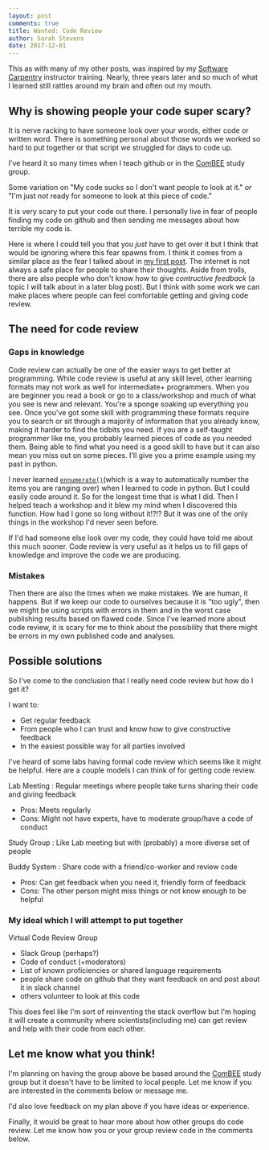 ```yaml
---
layout: post
comments: true
title: Wanted: Code Review
author: Sarah Stevens
date: 2017-12-01
---
```



This as with many of my other posts, was inspired by my [Software Carpentry][swc] instructor training.
Nearly, three years later and so much of what I learned still rattles around my brain and often out my mouth.

## Why is showing people your code super scary?

It is nerve racking to have someone look over your words, either code or written word.
There is something personal about those words we worked so hard to put together or that script we struggled for days to code up.

I've heard it so many times when I teach github or in the [ComBEE][combee] study group.

Some variation on "My code sucks so I don't want people to look at it." 
*or* "I'm just not ready for someone to look at this piece of code."

It is very scary to put your code out there.
I personally live in fear of people finding my code on github and then sending me messages about how terrible my code is.

Here is where I could tell you that you _just_ have to get over it but I think that would be ignoring where this fear spawns from.
I think it comes from a similar place as the fear I talked about in [my first post][firstpost].
The internet is not always a safe place for people to share their thoughts.
Aside from trolls, there are also people who don't know how to give *contructive feedback* (a topic I will talk about in a later blog post).
But I think with some work we can make places where people can feel comfortable getting and giving code review.

## The need for code review

### Gaps in knowledge

Code review can actually be one of the easier ways to get better at programming.
While code review is useful at any skill level, other learning formats may not work as well for intermediate+ programmers.
When you are beginner you read a book or go to a class/workshop and much of what you see is new and relevant.
You're a sponge soaking up everything you see.
Once you've got some skill with programming these formats require you to search or sit through a majority of information that you already know, making it harder to find the tidbits you need.
If you are a self-taught programmer like me, you probably learned pieces of code as you needed them.
Being able to find what you need is a good skill to have but it can also mean you miss out on some pieces.
I'll give you a prime example using my past in python.

I never learned [`ennumerate()`][py-ennumerate](which is a way to automatically number the items you are ranging over) when I learned to code in python.
But I could easily code around it.
So for the longest time that is what I did.
Then I helped teach a workshop and it blew my mind when I discovered this function.
How had I gone so long without it!?!?
But it was one of the only things in the workshop I'd never seen before.

If I'd had someone else look over my code, they could have told me about this much sooner.
Code review is very useful as it helps us to fill gaps of knowledge and improve the code we are producing.

### Mistakes

Then there are also the times when we make mistakes.
We are human, it happens.
But if we keep our code to ourselves because it is "too ugly", then we might be using scripts with errors in them and in the worst case publishing results based on flawed code.
Since I've learned more about code review, it is scary for me to think about the possibility that there might be errors in my own published code and analyses.


## Possible solutions

So I've come to the conclusion that I really need code review but how do I get it?

I want to:
- Get regular feedback
- From people who I can trust and know how to give constructive feedback
- In the easiest possible way for all parties involved

I've heard of some labs having formal code review which seems like it might be helpful.
Here are a couple models I can think of for getting code review.

Lab Meeting
: Regular meetings where people take turns sharing their code and giving feedback
- Pros: Meets regularly
- Cons: Might not have experts, have to moderate group/have a code of conduct

Study Group
: Like Lab meeting but with (probably) a more diverse set of people

Buddy System
: Share code with a friend/co-worker and review code
- Pros: Can get feedback when you need it, friendly form of feedback
- Cons: The other person might miss things or not know enough to be helpful

### My ideal which I will attempt to put together
Virtual Code Review Group
- Slack Group (perhaps?)
- Code of conduct (+moderators)
- List of known proficiencies or shared language requirements
- people share code on github that they want feedback on and post about it in slack channel
- others volunteer to look at this code

This does feel like I'm sort of reinventing the stack overflow but I'm hoping it will create a community where scientists(including me) can get review and help with their code from each other.

## Let me know what you think!

I'm planning on having the group above be based around the [ComBEE][combee] study group but it doesn't have to be limited to local people.
Let me know if you are interested in the comments below or message me.

I'd also love feedback on my plan above if you have ideas or experience.

Finally, it would be great to hear more about how other groups do code review. 
Let me know how you or your group review code in the comments below.



[firstpost]: 2017-10-31-firstpost.md
[swc]: https://software-carpentry.org/
[combee]: https://combee-uw-madison.github.io/
[py-ennumerate]: http://book.pythontips.com/en/latest/enumerate.html


